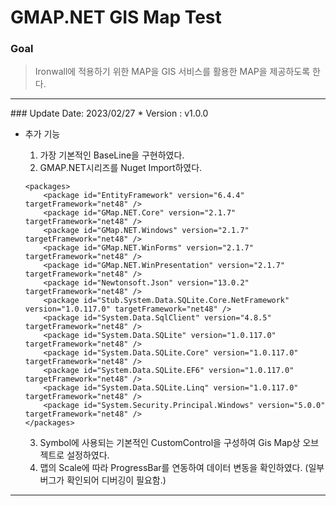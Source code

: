 # GMAP.NET GIS Map Test

### Goal
> Ironwall에 적용하기 위한 MAP을 GIS 서비스를 활용한 MAP을 제공하도록 한다.

<hr>
### Update Date: 2023/02/27  
* Version : v1.0.0  

* 추가 기능  
    1) 가장 기본적인 BaseLine을 구현하였다.  
    2) GMAP.NET시리즈를 Nuget Import하였다.  
    ```
    <packages>
        <package id="EntityFramework" version="6.4.4" targetFramework="net48" />
        <package id="GMap.NET.Core" version="2.1.7" targetFramework="net48" />
        <package id="GMap.NET.Windows" version="2.1.7" targetFramework="net48" />
        <package id="GMap.NET.WinForms" version="2.1.7" targetFramework="net48" />
        <package id="GMap.NET.WinPresentation" version="2.1.7" targetFramework="net48" />
        <package id="Newtonsoft.Json" version="13.0.2" targetFramework="net48" />
        <package id="Stub.System.Data.SQLite.Core.NetFramework" version="1.0.117.0" targetFramework="net48" />
        <package id="System.Data.SqlClient" version="4.8.5" targetFramework="net48" />
        <package id="System.Data.SQLite" version="1.0.117.0" targetFramework="net48" />
        <package id="System.Data.SQLite.Core" version="1.0.117.0" targetFramework="net48" />
        <package id="System.Data.SQLite.EF6" version="1.0.117.0" targetFramework="net48" />
        <package id="System.Data.SQLite.Linq" version="1.0.117.0" targetFramework="net48" />
        <package id="System.Security.Principal.Windows" version="5.0.0" targetFramework="net48" />
    </packages>
    ```  

    3) Symbol에 사용되는 기본적인 CustomControl을 구성하여 Gis Map상 오브젝트로 설정하였다.  
    4) 맵의 Scale에 따라 ProgressBar를 연동하여 데이터 변동을 확인하였다. (일부 버그가 확인되어 디버깅이 필요함.)  

<hr>
